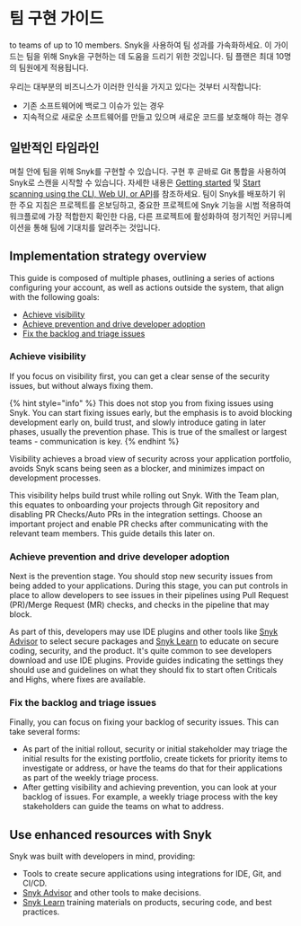 # 팀 구현 가이드

to teams of up to 10 members. Snyk을 사용하여 팀 성과를 가속화하세요. 이 가이드는 팀을 위해 Snyk을 구현하는 데 도움을 드리기 위한 것입니다. 팀 플랜은 최대 10명의 팀원에게 적용됩니다.

우리는 대부분의 비즈니스가 이러한 인식을 가지고 있다는 것부터 시작합니다:

* 기존 소프트웨어에 백로그 이슈가 있는 경우
* 지속적으로 새로운 소프트웨어를 만들고 있으며 새로운 코드를 보호해야 하는 경우

## 일반적인 타임라인

며칠 안에 팀을 위해 Snyk를 구현할 수 있습니다. 구현 후 곧바로 Git 통합을 사용하여 Snyk로 스캔을 시작할 수 있습니다. 자세한 내용은 [Getting started](../../getting-started/) 및 [Start scanning using the CLI, Web UI, or API](../../scan-with-snyk/start-scanning-using-the-cli-web-ui-or-api.md)를 참조하세요. 팀이 Snyk를 배포하기 위한 주요 지침은 프로젝트를 온보딩하고, 중요한 프로젝트에 Snyk 기능을 시범 적용하여 워크플로에 가장 적합한지 확인한 다음, 다른 프로젝트에 활성화하여 정기적인 커뮤니케이션을 통해 팀에 기대치를 알려주는 것입니다.

## Implementation strategy overview

This guide is composed of multiple phases, outlining a series of actions configuring your account, as well as actions outside the system, that align with the following goals:

* [Achieve visibility](./#achieve-visibility)
* [Achieve prevention and drive developer adoption](./#achieve-prevention-and-drive-developer-adoption)
* [Fix the backlog and triage issues](./#fix-the-backlog-and-triage-issues)

### Achieve visibility

If you focus on visibility first, you can get a clear sense of the security issues, but without always fixing them.

{% hint style="info" %}
This does not stop you from fixing issues using Snyk. You can start fixing issues early, but the emphasis is to avoid blocking development early on, build trust, and slowly introduce gating in later phases, usually the prevention phase. This is true of the smallest or largest teams - communication is key.
{% endhint %}

Visibility achieves a broad view of security across your application portfolio, avoids Snyk scans being seen as a blocker, and minimizes impact on development processes.

This visibility helps build trust while rolling out Snyk. With the Team plan, this equates to onboarding your projects through Git repository and disabling PR Checks/Auto PRs in the integration settings. Choose an important project and enable PR checks after communicating with the relevant team members. This guide details this later on.

### Achieve prevention and drive developer adoption

Next is the prevention stage. You should stop new security issues from being added to your applications. During this stage, you can put controls in place to allow developers to see issues in their pipelines using Pull Request (PR)/Merge Request (MR) checks, and checks in the pipeline that may block.

As part of this, developers may use IDE plugins and other tools like [Snyk Advisor](https://snyk.io/advisor) to select secure packages and [Snyk Learn](https://learn.snyk.io/) to educate on secure coding, security, and the product. It's quite common to see developers download and use IDE plugins. Provide guides indicating the settings they should use and guidelines on what they should fix to start often Criticals and Highs, where fixes are available.

### Fix the backlog and triage issues

Finally, you can focus on fixing your backlog of security issues. This can take several forms:

* As part of the initial rollout, security or initial stakeholder may triage the initial results for the existing portfolio, create tickets for priority items to investigate or address, or have the teams do that for their applications as part of the weekly triage process.
* After getting visibility and achieving prevention, you can look at your backlog of issues. For example, a weekly triage process with the key stakeholders can guide the teams on what to address.

## Use enhanced resources with Snyk

Snyk was built with developers in mind, providing:

* Tools to create secure applications using integrations for IDE, Git, and CI/CD.
* [Snyk Advisor](https://snyk.io/advisor) and other tools to make decisions.
* [Snyk Learn](https://learn.snyk.io) training materials on products, securing code, and best practices.
